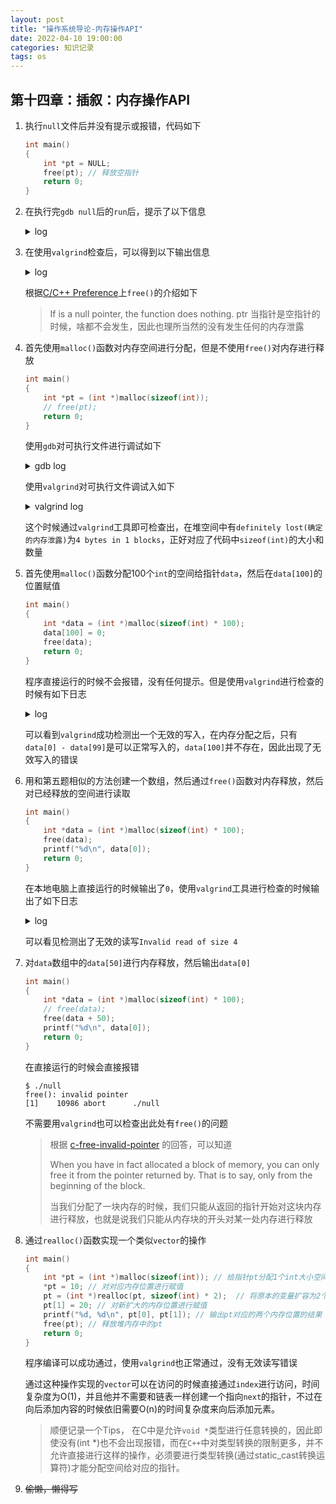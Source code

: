 ```yaml
---
layout: post
title: "操作系统导论-内存操作API"
date: 2022-04-10 19:00:00
categories: 知识记录
tags: os
---
```


## 第十四章：插叙：内存操作API

1. 执行`null`文件后并没有提示或报错，代码如下

    ```c
    int main()
    {
        int *pt = NULL;
        free(pt); // 释放空指针
        return 0;
    }
    ```

2. 在执行完`gdb null`后的`run`后，提示了以下信息

    <details>

    <summary>log</summary>

    ```shell
    (gdb) run
    Starting program: /home/halc/code/cpp/null
    [Inferior 1 (process 9285) exited normally]
    ```

    </details>

3. 在使用`valgrind`检查后，可以得到以下输出信息

   <details>

   <summary>log</summary>

   ```log
    ==9579== Memcheck, a memory error detector
    ==9579== Copyright (C) 2002-2017, and GNU GPL'd, by Julian Seward et al.
    ==9579== Using Valgrind-3.15.0 and LibVEX; rerun with -h for copyright info
    ==9579== Command: ./null
    ==9579==
    ==9579==
    ==9579== HEAP SUMMARY:
    ==9579==     in use at exit: 0 bytes in 0 blocks
    ==9579==   total heap usage: 0 allocs, 0 frees, 0 bytes allocated
    ==9579==
    ==9579== All heap blocks were freed -- no leaks are possible
    ==9579==
    ==9579== For lists of detected and suppressed errors, rerun with: -s
    ==9579== ERROR SUMMARY: 0 errors from 0 contexts (suppressed: 0 from 0)
    ```

    </details>

    根据[C/C++ Preference](https://en.cppreference.com/w/c/memory/free)上`free()`的介绍如下
    > If is a null pointer, the function does nothing. ptr
    当指针是空指针的时候，啥都不会发生，因此也理所当然的没有发生任何的内存泄露

4. 首先使用`malloc()`函数对内存空间进行分配，但是不使用`free()`对内存进行释放

    ```c
    int main()
    {
        int *pt = (int *)malloc(sizeof(int));
        // free(pt);
        return 0;
    }
    ```

    使用`gdb`对可执行文件进行调试如下

    <details>

    <summary>gdb log</summary>

    ```log
    Starting program: /home/halc/code/cpp/null 
    [Inferior 1 (process 9978) exited normally]
    ```

    </details>

    使用`valgrind`对可执行文件调试入如下

    <details>

    <summary>valgrind log</summary>

    ```log
    $ valgrind --leak-check=yes ./null
    ==9930== Memcheck, a memory error detector
    ==9930== Copyright (C) 2002-2017, and GNU GPL'd, by Julian Seward et al.
    ==9930== Using Valgrind-3.15.0 and LibVEX; rerun with -h for copyright info
    ==9930== Command: ./null
    ==9930==
    ==9930==
    ==9930== HEAP SUMMARY:
    ==9930==     in use at exit: 4 bytes in 1 blocks
    ==9930==   total heap usage: 1 allocs, 0 frees, 4 bytes allocated
    ==9930==
    ==9930== 4 bytes in 1 blocks are definitely lost in loss record 1 of 1
    ==9930==    at 0x483B7F3: malloc (in /usr/lib/x86_64-linux-gnu/valgrind/vgpreload_memcheck-amd64-linux.so)
    ==9930==    by 0x10915E: main (null.cpp:6)
    ==9930==
    ==9930== LEAK SUMMARY:
    ==9930==    definitely lost: 4 bytes in 1 blocks
    ==9930==    indirectly lost: 0 bytes in 0 blocks
    ==9930==      possibly lost: 0 bytes in 0 blocks
    ==9930==    still reachable: 0 bytes in 0 blocks
    ==9930==         suppressed: 0 bytes in 0 blocks
    ==9930==
    ==9930== For lists of detected and suppressed errors, rerun with: -s
    ==9930== ERROR SUMMARY: 1 errors from 1 contexts (suppressed: 0 from 0)
    ```

    </details>

    这个时候通过`valgrind`工具即可检查出，在堆空间中有`definitely lost(确定的内存泄露)`为`4 bytes in 1 blocks`，正好对应了代码中`sizeof(int)`的大小和数量

5. 首先使用`malloc()`函数分配100个`int`的空间给指针`data`，然后在`data[100]`的位置赋值

    ```c
    int main()
    {
        int *data = (int *)malloc(sizeof(int) * 100);
        data[100] = 0;
        free(data);
        return 0;
    }
    ```

    程序直接运行的时候不会报错，没有任何提示。但是使用`valgrind`进行检查的时候有如下日志

    <details>

    <summary>log</summary>

    ```log
    $ valgrind --leak-check=yes ./null
    ==10500== Memcheck, a memory error detector
    ==10500== Copyright (C) 2002-2017, and GNU GPL'd, by Julian Seward et al.
    ==10500== Using Valgrind-3.15.0 and LibVEX; rerun with -h for copyright info
    ==10500== Command: ./null
    ==10500==
    ==10500== Invalid write of size 4
    ==10500==    at 0x10918D: main (null.cpp:7)
    ==10500==  Address 0x4a4c1d0 is 0 bytes after a block of size 400 alloc'd
    ==10500==    at 0x483B7F3: malloc (in /usr/lib/x86_64-linux-gnu/valgrind/vgpreload_memcheck-amd64-linux.so)
    ==10500==    by 0x10917E: main (null.cpp:6)
    ==10500==
    ==10500==
    ==10500== HEAP SUMMARY:
    ==10500==     in use at exit: 0 bytes in 0 blocks
    ==10500==   total heap usage: 1 allocs, 1 frees, 400 bytes allocated
    ==10500==
    ==10500== All heap blocks were freed -- no leaks are possible
    ==10500==
    ==10500== For lists of detected and suppressed errors, rerun with: -s
    ==10500== ERROR SUMMARY: 1 errors from 1 contexts (suppressed: 0 from 0)
    ```

    </details>

    可以看到`valgrind`成功检测出一个无效的写入，在内存分配之后，只有`data[0] - data[99]`是可以正常写入的，`data[100]`并不存在，因此出现了无效写入的错误

6. 用和第五题相似的方法创建一个数组，然后通过`free()`函数对内存释放，然后对已经释放的空间进行读取

    ```c
    int main()
    {
        int *data = (int *)malloc(sizeof(int) * 100);
        free(data);
        printf("%d\n", data[0]);
        return 0;
    }
    ```

    在本地电脑上直接运行的时候输出了`0`，使用`valgrind`工具进行检查的时候输出了如下日志

    <details>

    <summary>log</summary>

    ```log
    ==10682== Memcheck, a memory error detector
    ==10682== Copyright (C) 2002-2017, and GNU GPL'd, by Julian Seward et al.
    ==10682== Using Valgrind-3.15.0 and LibVEX; rerun with -h for copyright info
    ==10682== Command: ./null
    ==10682==
    ==10682== Invalid read of size 4
    ==10682==    at 0x1091B3: main (null.cpp:8)
    ==10682==  Address 0x4a4c040 is 0 bytes inside a block of size 400 free'd
    ==10682==    at 0x483CA3F: free (in /usr/lib/x86_64-linux-gnu/valgrind/vgpreload_memcheck-amd64-linux.so)
    ==10682==    by 0x1091AE: main (null.cpp:7)
    ==10682==  Block was alloc'd at
    ==10682==    at 0x483B7F3: malloc (in /usr/lib/x86_64-linux-gnu/valgrind/vgpreload_memcheck-amd64-linux.so)
    ==10682==    by 0x10919E: main (null.cpp:6)
    ==10682==
    0
    ==10682==
    ==10682== HEAP SUMMARY:
    ==10682==     in use at exit: 0 bytes in 0 blocks
    ==10682==   total heap usage: 2 allocs, 2 frees, 1,424 bytes allocated
    ==10682==
    ==10682== All heap blocks were freed -- no leaks are possible
    ==10682==
    ==10682== For lists of detected and suppressed errors, rerun with: -s
    ==10682== ERROR SUMMARY: 1 errors from 1 contexts (suppressed: 0 from 0)
    ```

    </details>

    可以看见检测出了无效的读写`Invalid read of size 4`

7. 对`data`数组中的`data[50]`进行内存释放，然后输出`data[0]`

    ```c
    int main()
    {
        int *data = (int *)malloc(sizeof(int) * 100);
        // free(data);
        free(data + 50);
        printf("%d\n", data[0]);
        return 0;
    }
    ```

    在直接运行的时候会直接报错

    ```warning
    $ ./null
    free(): invalid pointer
    [1]    10986 abort      ./null
    ```

    不需要用`valgrind`也可以检查出此处有`free()`的问题

    > 根据 [c-free-invalid-pointer](https://stackoverflow.com/a/20297598) 的回答，可以知道
    >
    > When you have in fact allocated a block of memory, you can only free it from the pointer returned by. That is to say, only from the beginning of the block.
    >
    > 当我们分配了一块内存的时候，我们只能从返回的指针开始对这块内存进行释放，也就是说我们只能从内存块的开头对某一处内存进行释放

8. 通过`realloc()`函数实现一个类似`vector`的操作

    ```c
    int main()
    {
        int *pt = (int *)malloc(sizeof(int)); // 给指针pt分配1个int大小空间的内存
        *pt = 10; // 对对应内存位置进行赋值
        pt = (int *)realloc(pt, sizeof(int) * 2);  // 将原本的变量扩容为2个int大小空间
        pt[1] = 20; // 对新扩大的内存位置进行赋值
        printf("%d, %d\n", pt[0], pt[1]); // 输出pt对应的两个内存位置的结果
        free(pt); // 释放堆内存中的pt
        return 0;
    }
    ```

    程序编译可以成功通过，使用`valgrind`也正常通过，没有无效读写错误

    通过这种操作实现的`vector`可以在访问的时候直接通过`index`进行访问，时间复杂度为O(1)，并且他并不需要和链表一样创建一个指向`next`的指针，不过在向后添加内容的时候依旧需要O(n)的时间复杂度来向后添加元素。

    > 顺便记录一个Tips， 在C中是允许`void *`类型进行任意转换的，因此即使没有(int *)也不会出现报错，而在`C++`中对类型转换的限制更多，并不允许直接进行这样的操作，必须要进行类型转换(通过static_cast转换运算符)才能分配空间给对应的指针。

9. ~~偷懒，懒得写~~
